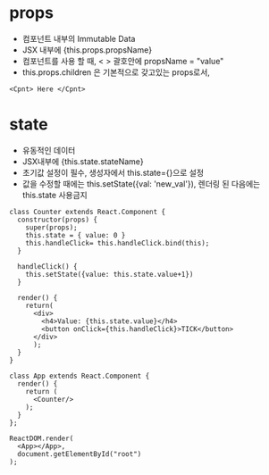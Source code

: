 # props
- 컴포넌트 내부의 Immutable Data
- JSX 내부에 {this.props.propsName}
- 컴포넌트를 사용 할 때, < > 괄호안에 propsName = "value"
- this.props.children 은 기본적으로 갖고있는 props로서,
```
<Cpnt> Here </Cpnt>
```

# state
- 유동적인 데이터
- JSX내부에 {this.state.stateName}
- 초기값 설정이 필수, 생성자에서 this.state={}으로 설정
- 값을 수정할 때에는 this.setState({val: 'new_val'}), 렌더링 된 다음에는 this.state 사용금지

```
class Counter extends React.Component {
  constructor(props) {
    super(props);
    this.state = { value: 0 }
    this.handleClick= this.handleClick.bind(this);
  }

  handleClick() {
    this.setState({value: this.state.value+1})
  }

  render() {
    return(
      <div>
        <h4>Value: {this.state.value}</h4>
        <button onClick={this.handleClick}>TICK</button>
      </div>
      );
  }  
}

class App extends React.Component {
  render() {
    return (
      <Counter/>
    );
  }
};

ReactDOM.render(
  <App></App>,
  document.getElementById("root")
);
```

